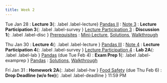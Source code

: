 ```yaml
---
title: Week 2
---
```



Tue Jan 28
: **Lecture 3**{: .label .label-lecture} [Pandas II](lecture/lec03)
    : [Note 3](https://ds100.org/course-notes/pandas_2/pandas_2.html)
: **Lecture Participation 3**{: .label .label-survey } [Lecture Participation 3](https://app.sli.do/event/jhdFsqLRJWt3UnKdfQpqn8)
: **Discussion 1**{: .label .label-disc } [Prerequisites](https://drive.google.com/file/d/1X4ZN38e0QnNdvyFq6KUPj1ecCAZn_XT5/view?usp=sharing)
    : [Mini-Lecture](https://www.youtube.com/watch?v=qXR-x19KT5w&list=PLQCcNQgUcDfplNp0itu2QqVjoDE9u5iow), [Solutions](https://drive.google.com/file/d/1vQmtCOyA2aHQSuSlwj1k0eHRQ_FXfq6w/view?usp=sharing), [Walkthrough](https://www.youtube.com/watch?v=x86xeSyS_8A)


Thu Jan 30
: **Lecture 4**{: .label .label-lecture } [Pandas III](lecture/lec04)
    : [Note 4](https://ds100.org/course-notes/pandas_3/pandas_3.html)
: **Lecture Participation 4**{: .label .label-survey } [Lecture Participation 4](https://app.sli.do/event/6JiZNk8hPM6LyewZreE7yw)
: **Lab 2A**{: .label .label-lab } [Pandas](https://data100.datahub.berkeley.edu/hub/user-redirect/git-pull?repo=https%3A%2F%2Fgithub.com%2FDS-100%2Fsp25-student&urlpath=lab%2Ftree%2Fsp25-student%2Flab%2Flab02A%2Flab02A.ipynb&branch=main) (due Tue Feb 4)
: **Exam Prep 1**{: .label .label-examprep } [Pandas](https://drive.google.com/file/d/1dtjjozg411PsuP5VtRG3Y-VdArEgSczK/view?usp=sharing)
    : [Solutions](https://drive.google.com/file/d/1n06ZoqjmxDjq4LQywhueneeiGgR1SJav/view?usp=drive_link), [Walkthrough](https://youtu.be/Y2c1Fk_gJzI)


Fri Jan 31
: **Homework 2A**{: .label .label-hw } [Food Safety](https://data100.datahub.berkeley.edu/hub/user-redirect/git-pull?repo=https%3A%2F%2Fgithub.com%2FDS-100%2Fsp25-student&urlpath=lab%2Ftree%2Fsp25-student%2Fhw%2Fhw02A%2Fhw02A.ipynb&branch=main) (due Thu Feb 6)
: **Drop Deadline (w/o fee)**{: .label .label-deadline } 11:59 PM